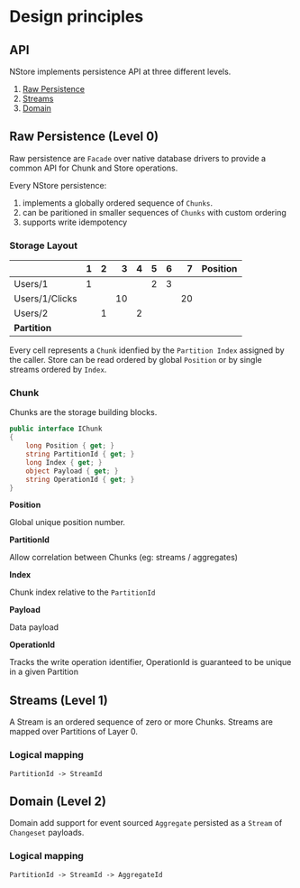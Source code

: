 # Design principles

## API
NStore implements persistence API at three different levels.

1. [Raw Persistence](#raw-persistence-level-0)
1. [Streams](#streams-level-1)
1. [Domain](#domain-level-2)


## Raw Persistence (Level 0)
Raw persistence are `Facade` over native database drivers to provide a common API for Chunk and Store operations.

Every NStore persistence:
1. implements a globally ordered sequence of `Chunks`.
2. can be paritioned in smaller sequences of `Chunks` with custom ordering
3. supports write idempotency

### Storage Layout

|                   | 1   | 2   | 3  | 4  | 5  | 6  | 7  | Position |
| :-                | -:  | -:  | -: | -: | -: | -: | -: | :-       |
| Users/1           | 1   |     |    |    |  2 |  3 |    |          |
| Users/1/Clicks    |     |     | 10 |    |    |    | 20 |          |
| Users/2           |     | 1   |    | 2  |    |    |    |          |
| **Partition**|

Every cell represents a `Chunk` idenfied by the `Partition Index` assigned by the caller. 
Store can be read ordered by global `Position` or by single streams ordered by `Index`.

### Chunk
Chunks are the storage building blocks.  

```csharp
public interface IChunk
{
    long Position { get; }
    string PartitionId { get; }
    long Index { get; }
    object Payload { get; }
    string OperationId { get; }
}
```

**Position**

Global unique position number.


**PartitionId**

Allow correlation between Chunks (eg: streams / aggregates)


**Index**

Chunk index relative to the `PartitionId`

**Payload**

Data payload 

**OperationId**

Tracks the write operation identifier, OperationId is guaranteed to be unique in a given Partition

## Streams (Level 1)

A Stream is an ordered sequence of zero or more Chunks. Streams are mapped over Partitions of Layer 0. 

### Logical mapping
`PartitionId -> StreamId`

## Domain (Level 2)

Domain add support for event sourced `Aggregate` persisted as a `Stream` of `Changeset` payloads. 

### Logical mapping

`PartitionId -> StreamId -> AggregateId`